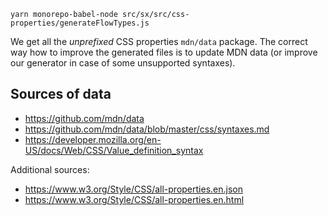 ```text
yarn monorepo-babel-node src/sx/src/css-properties/generateFlowTypes.js
```

We get all the _unprefixed_ CSS properties `mdn/data` package. The correct way how to improve the generated files is to update MDN data (or improve our generator in case of some unsupported syntaxes).

## Sources of data

- https://github.com/mdn/data
- https://github.com/mdn/data/blob/master/css/syntaxes.md
- https://developer.mozilla.org/en-US/docs/Web/CSS/Value_definition_syntax

Additional sources:

- https://www.w3.org/Style/CSS/all-properties.en.json
- https://www.w3.org/Style/CSS/all-properties.en.html
